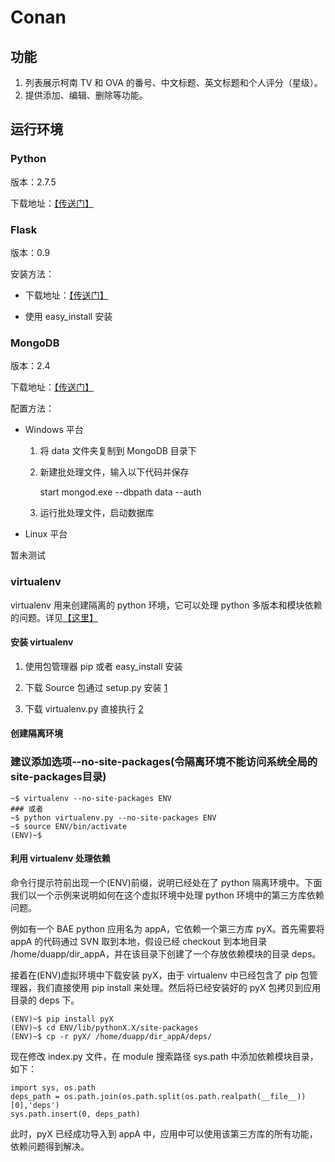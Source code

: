 # Conan #
## 功能 ##
1. 列表展示柯南 TV 和 OVA 的番号、中文标题、英文标题和个人评分（星级）。
2. 提供添加、编辑、删除等功能。

## 运行环境 ##

### Python ###

版本：2.7.5

下载地址：[【传送门】][1]

### Flask ###

版本：0.9

安装方法：

* 下载地址：[【传送门】][2]

* 使用 easy_install 安装

### MongoDB ###

版本：2.4

下载地址：[【传送门】][3]

配置方法：

* Windows 平台

    1. 将 data 文件夹复制到 MongoDB 目录下

    2. 新建批处理文件，输入以下代码并保存

        start mongod.exe --dbpath data --auth

    3. 运行批处理文件，启动数据库

* Linux 平台

暂未测试

### virtualenv ###

virtualenv 用来创建隔离的 python 环境，它可以处理 python 多版本和模块依赖的问题。详见[【这里】][4]

#### 安装 virtualenv ####

1. 使用包管理器 pip 或者 easy_install 安装

2. 下载 Source 包通过 setup.py 安装 [1]
        
3. 下载 virtualenv.py 直接执行 [2]

#### 创建隔离环境 ####

### 建议添加选项--no-site-packages(令隔离环境不能访问系统全局的site-packages目录)
    ~$ virtualenv --no-site-packages ENV 
    ### 或者 
    ~$ python virtualenv.py --no-site-packages ENV
    ~$ source ENV/bin/activate
    (ENV)~$
    
#### 利用 virtualenv 处理依赖 ####
    
命令行提示符前出现一个(ENV)前缀，说明已经处在了 python 隔离环境中。下面我们以一个示例来说明如何在这个虚拟环境中处理 python 环境中的第三方库依赖问题。  

例如有一个 BAE python 应用名为 appA，它依赖一个第三方库 pyX。首先需要将 appA 的代码通过 SVN 取到本地，假设已经 checkout 到本地目录 /home/duapp/dir_appA，并在该目录下创建了一个存放依赖模块的目录 deps。

接着在(ENV)虚拟环境中下载安装 pyX，由于 virtualenv 中已经包含了 pip 包管理器，我们直接使用 pip install 来处理。然后将已经安装好的 pyX 包拷贝到应用目录的 deps 下。
    
    (ENV)~$ pip install pyX
    (ENV)~$ cd ENV/lib/pythonX.X/site-packages
    (ENV)~$ cp -r pyX/ /home/duapp/dir_appA/deps/
    
现在修改 index.py 文件，在 module 搜索路径 sys.path 中添加依赖模块目录，如下：
    
    import sys, os.path
    deps_path = os.path.join(os.path.split(os.path.realpath(__file__))[0],'deps')
    sys.path.insert(0, deps_path)
    
此时，pyX 已经成功导入到 appA 中，应用中可以使用该第三方库的所有功能，依赖问题得到解决。


[1]: http://www.python.org/ "Python"
[2]: http://flask.pocoo.org/ "Flask"
[3]: http://www.mongodb.org/ "MongoDB"
[4]: http://www.virtualenv.org/en/latest/index.html "virtualenv"
